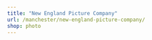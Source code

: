 ```yaml
---
title: "New England Picture Company"
url: /manchester/new-england-picture-company/
shop: photo
---
```

